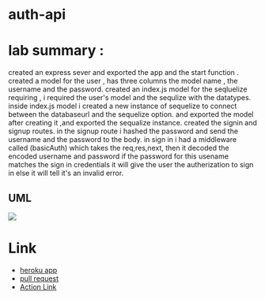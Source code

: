 # auth-api











# lab summary :

created an express sever and exported the app and the start function .
created a model for the user , has three columns the model name , the username and the password.
created an index.js model for the seqluelize requiring , i required the user's model and the sequlize with the datatypes.
inside index.js model i created a new instance of sequelize to connect between the databaseurl and the sequelize option. and exported the model after creating it ,and exported the sequalize instance.
created the signin and signup routes.
in the signup route i hashed the password and send the username and the password to the body.
in sign in i had a middleware called (basicAuth) which takes the req,res,next, then it decoded the encoded username and password if the password for this usename matches the sign in credentials it will give the user the autherization to sign in else it will tell it's an invalid error.


## UML
![](./lab07.png)


# Link 

* [heroku app](https://islam-bearer-auth.herokuapp.com/)
* [pull request](https://github.com/islam-Attar/bearer-auth/pull/3)
* [Action Link](https://github.com/islam-Attar/bearer-auth/actions)
